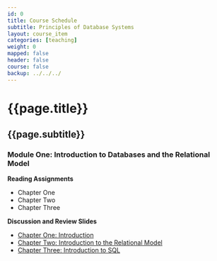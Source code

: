```yaml
---
id: 0 
title: Course Schedule
subtitle: Principles of Database Systems 
layout: course_item 
categories: [teaching]
weight: 0
mapped: false
header: false 
course: false 
backup: ../../../
---
```


# {{page.title}}

## {{page.subtitle}}

### Module One: Introduction to Databases and the Relational Model

**Reading Assignments**

- Chapter One
- Chapter Two
- Chapter Three

**Discussion and Review Slides**

<ul>

  <li> <a target="_blank" href ="{{site.baseurl}}teaching/cs380F2014/provide/slides/cs380-chapter1.html">Chapter One: Introduction</a>
  <li> <a target="_blank" href ="{{site.baseurl}}teaching/cs380F2014/provide/slides/cs380-chapter2.html">Chapter Two: Introduction to the Relational Model</a>
  <li> <a target="_blank" href ="{{site.baseurl}}teaching/cs380F2014/provide/slides/cs380-chapter3.html">Chapter Three: Introduction to SQL</a>

</ul>



